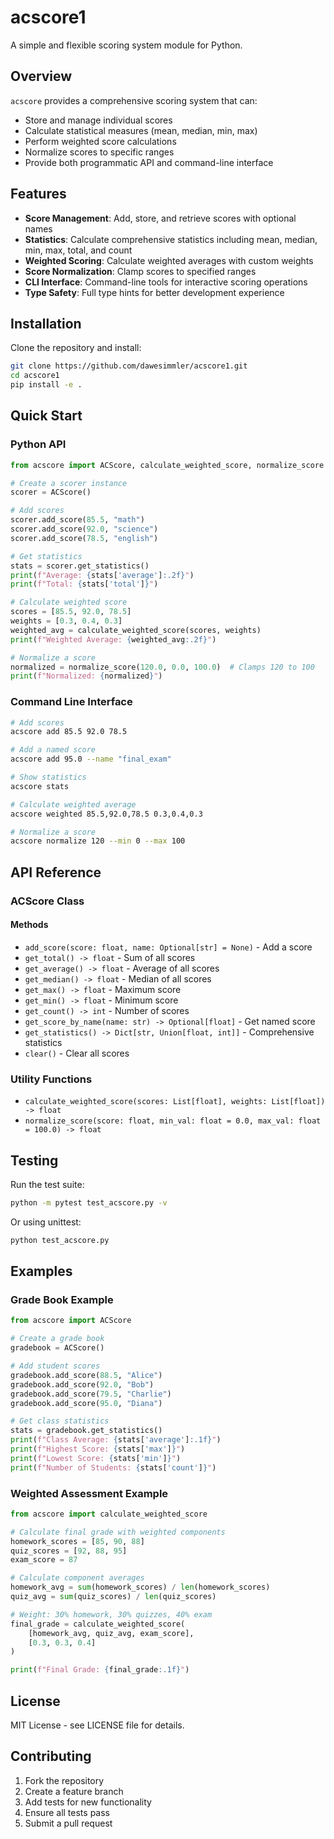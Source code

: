 # acscore1

A simple and flexible scoring system module for Python.

## Overview

`acscore` provides a comprehensive scoring system that can:
- Store and manage individual scores
- Calculate statistical measures (mean, median, min, max)
- Perform weighted score calculations
- Normalize scores to specific ranges
- Provide both programmatic API and command-line interface

## Features

- **Score Management**: Add, store, and retrieve scores with optional names
- **Statistics**: Calculate comprehensive statistics including mean, median, min, max, total, and count
- **Weighted Scoring**: Calculate weighted averages with custom weights
- **Score Normalization**: Clamp scores to specified ranges
- **CLI Interface**: Command-line tools for interactive scoring operations
- **Type Safety**: Full type hints for better development experience

## Installation

Clone the repository and install:

```bash
git clone https://github.com/dawesimmler/acscore1.git
cd acscore1
pip install -e .
```

## Quick Start

### Python API

```python
from acscore import ACScore, calculate_weighted_score, normalize_score

# Create a scorer instance
scorer = ACScore()

# Add scores
scorer.add_score(85.5, "math")
scorer.add_score(92.0, "science")
scorer.add_score(78.5, "english")

# Get statistics
stats = scorer.get_statistics()
print(f"Average: {stats['average']:.2f}")
print(f"Total: {stats['total']}")

# Calculate weighted score
scores = [85.5, 92.0, 78.5]
weights = [0.3, 0.4, 0.3]
weighted_avg = calculate_weighted_score(scores, weights)
print(f"Weighted Average: {weighted_avg:.2f}")

# Normalize a score
normalized = normalize_score(120.0, 0.0, 100.0)  # Clamps 120 to 100
print(f"Normalized: {normalized}")
```

### Command Line Interface

```bash
# Add scores
acscore add 85.5 92.0 78.5

# Add a named score
acscore add 95.0 --name "final_exam"

# Show statistics
acscore stats

# Calculate weighted average
acscore weighted 85.5,92.0,78.5 0.3,0.4,0.3

# Normalize a score
acscore normalize 120 --min 0 --max 100
```

## API Reference

### ACScore Class

#### Methods

- `add_score(score: float, name: Optional[str] = None)` - Add a score
- `get_total() -> float` - Sum of all scores
- `get_average() -> float` - Average of all scores
- `get_median() -> float` - Median of all scores
- `get_max() -> float` - Maximum score
- `get_min() -> float` - Minimum score
- `get_count() -> int` - Number of scores
- `get_score_by_name(name: str) -> Optional[float]` - Get named score
- `get_statistics() -> Dict[str, Union[float, int]]` - Comprehensive statistics
- `clear()` - Clear all scores

### Utility Functions

- `calculate_weighted_score(scores: List[float], weights: List[float]) -> float`
- `normalize_score(score: float, min_val: float = 0.0, max_val: float = 100.0) -> float`

## Testing

Run the test suite:

```bash
python -m pytest test_acscore.py -v
```

Or using unittest:

```bash
python test_acscore.py
```

## Examples

### Grade Book Example

```python
from acscore import ACScore

# Create a grade book
gradebook = ACScore()

# Add student scores
gradebook.add_score(88.5, "Alice")
gradebook.add_score(92.0, "Bob")
gradebook.add_score(79.5, "Charlie")
gradebook.add_score(95.0, "Diana")

# Get class statistics
stats = gradebook.get_statistics()
print(f"Class Average: {stats['average']:.1f}")
print(f"Highest Score: {stats['max']}")
print(f"Lowest Score: {stats['min']}")
print(f"Number of Students: {stats['count']}")
```

### Weighted Assessment Example

```python
from acscore import calculate_weighted_score

# Calculate final grade with weighted components
homework_scores = [85, 90, 88]
quiz_scores = [92, 88, 95]
exam_score = 87

# Calculate component averages
homework_avg = sum(homework_scores) / len(homework_scores)
quiz_avg = sum(quiz_scores) / len(quiz_scores)

# Weight: 30% homework, 30% quizzes, 40% exam
final_grade = calculate_weighted_score(
    [homework_avg, quiz_avg, exam_score],
    [0.3, 0.3, 0.4]
)

print(f"Final Grade: {final_grade:.1f}")
```

## License

MIT License - see LICENSE file for details.

## Contributing

1. Fork the repository
2. Create a feature branch
3. Add tests for new functionality
4. Ensure all tests pass
5. Submit a pull request
